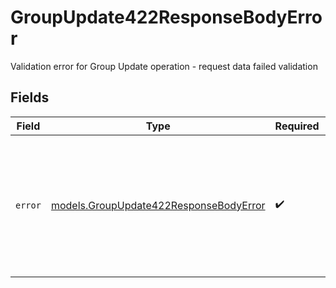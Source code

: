 # GroupUpdate422ResponseBodyError

Validation error for Group Update operation - request data failed validation


## Fields

| Field                                                                                                                                            | Type                                                                                                                                             | Required                                                                                                                                         | Description                                                                                                                                      | Example                                                                                                                                          |
| ------------------------------------------------------------------------------------------------------------------------------------------------ | ------------------------------------------------------------------------------------------------------------------------------------------------ | ------------------------------------------------------------------------------------------------------------------------------------------------ | ------------------------------------------------------------------------------------------------------------------------------------------------ | ------------------------------------------------------------------------------------------------------------------------------------------------ |
| `error`                                                                                                                                          | [models.GroupUpdate422ResponseBodyError](../models/groupupdate422responsebodyerror.md)                                                           | :heavy_check_mark:                                                                                                                               | N/A                                                                                                                                              | {<br/>"code": "UnprocessableEntity",<br/>"message": "Validation failed for Group Update endpoint",<br/>"requestID": "550e8400-e29b-41d4-a716-446655440000"<br/>} |